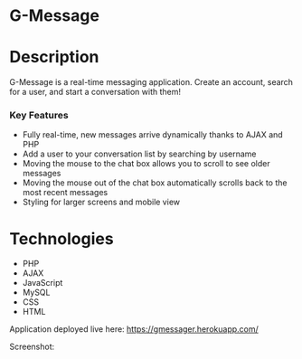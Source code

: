 # G-Message

# Description
G-Message is a real-time messaging application. Create an account, search for a user, and start a conversation with them!

### Key Features
* Fully real-time, new messages arrive dynamically thanks to AJAX and PHP
* Add a user to your conversation list by searching by username
* Moving the mouse to the chat box allows you to scroll to see older messages
* Moving the mouse out of the chat box automatically scrolls back to the most recent messages
* Styling for larger screens and mobile view

# Technologies
* PHP
* AJAX
* JavaScript
* MySQL
* CSS
* HTML

Application deployed live here: https://gmessager.herokuapp.com/

Screenshot:  
